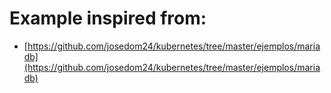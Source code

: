 # Example inspired from:  
- [https://github.com/josedom24/kubernetes/tree/master/ejemplos/mariadb](https://github.com/josedom24/kubernetes/tree/master/ejemplos/mariadb)  
